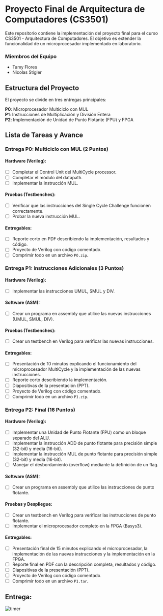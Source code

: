 # Proyecto Final de Arquitectura de Computadores (CS3501)

Este repositorio contiene la implementación del proyecto final para el curso CS3501 - Arquitectura de Computadores. El objetivo es extender la funcionalidad de un microprocesador implementado en laboratorio.

### Miembros del Equipo
* Tamy Flores
* Nicolas Stigler

## Estructura del Proyecto

El proyecto se divide en tres entregas principales:

**P0**: Microprocesador Multiciclo con MUL\
**P1**: Instrucciones de Multiplicación y División Entera\
**P2**: Implementación de Unidad de Punto Flotante (FPU) y FPGA

## Lista de Tareas y Avance
### Entrega P0: Multiciclo con MUL (2 Puntos)
#### Hardware (Verilog):
- [ ] Completar el Control Unit del MultiCycle processor.
- [ ] Completar el módulo del datapath.
- [ ] Implementar la instrucción MUL.
#### Pruebas (Testbenches):
- [ ] Verificar que las instrucciones del Single Cycle Challenge funcionen correctamente.
- [ ] Probar la nueva instrucción MUL.
#### Entregables:
- [ ] Reporte corto en PDF describiendo la implementación, resultados y código.
- [ ] Proyecto de Verilog con código comentado.
- [ ] Comprimir todo en un archivo `PO.zip`.

### Entrega P1: Instrucciones Adicionales (3 Puntos)
#### Hardware (Verilog):
- [ ] Implementar las instrucciones UMUL, SMUL y DIV.
#### Software (ASM):
- [ ] Crear un programa en assembly que utilice las nuevas instrucciones (UMUL, SMUL, DIV).
#### Pruebas (Testbenches):
- [ ] Crear un testbench en Verilog para verificar las nuevas instrucciones.
#### Entregables:
- [ ] Presentación de 10 minutos explicando el funcionamiento del microprocesador MultiCycle y la implementación de las nuevas instrucciones.
- [ ] Reporte corto describiendo la implementación.
- [ ] Diapositivas de la presentación (PPT).
- [ ] Proyecto de Verilog con código comentado.
- [ ] Comprimir todo en un archivo `P1.zip`.

### Entrega P2: Final (16 Puntos)
#### Hardware (Verilog):
- [ ] Implementar una Unidad de Punto Flotante (FPU) como un bloque separado del ALU.
- [ ] Implementar la instrucción ADD de punto flotante para precisión simple (32-bit) y media (16-bit).
- [ ] Implementar la instrucción MUL de punto flotante para precisión simple (32-bit) y media (16-bit).
- [ ] Manejar el desbordamiento (overflow) mediante la definición de un flag.
#### Software (ASM):
- [ ] Crear un programa en assembly que utilice las instrucciones de punto flotante.
#### Pruebas y Despliegue:
- [ ] Crear un testbench en Verilog para verificar las instrucciones de punto flotante.
- [ ] Implementar el microprocesador completo en la FPGA (Basys3).
#### Entregables:
- [ ] Presentación final de 15 minutos explicando el microprocesador, la implementación de las nuevas instrucciones y la implementación en la FPGA.
- [ ] Reporte final en PDF con la descripción completa, resultados y código.
- [ ] Diapositivas de la presentación (PPT).
- [ ] Proyecto de Verilog con código comentado.
- [ ] Comprimir todo en un archivo `P1.tar`.

## Entrega:
![timer](https://i.countdownmail.com/4aqwbt.gif)
